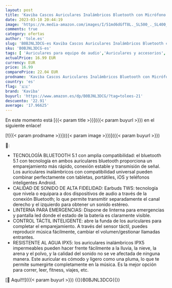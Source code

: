 ```yaml
---
layout: post
title: 'Kaviba Cascos Auriculares Inalámbricos Bluetooth con Micrófono - Cascos Bluetooth Inalámbricos TWS - Auriculares Botón Bluetooth 5.1 Compatibles con iPhone - Auriculares sin Cable - Diseño Exclusivo'
date: 2023-03-10 20:44:19
image: 'https://m.media-amazon.com/images/I/51md6dGfT8L._SL500_._SL400_.jpg'
comments: true
category: ofertas
author: 'tole.es'
slug: 'B0BJNL3DCG-es Kaviba Cascos Auriculares Inalámbricos Bluetooth con...'
sku: 'B0BJNL3DCG-es'
tags: [ 'Auriculares para equipo de audio','Auriculares y accesorios','Electrónica','iphone','kaviba','🇪🇸', ]
actualPrice: 16.99 EUR
currency: EUR
price: 16.99
comparePrice: 22.04 EUR
prodname: 'Kaviba Cascos Auriculares Inalámbricos Bluetooth con Micrófono - Cascos Bluetooth Inalámbricos TWS - Auriculares Botón Bluetooth 5.1 Compatibles con iPhone - Auriculares sin Cable - Diseño Exclusivo'
country: 'es'
flag: '🇪🇸'
brand: 'Kaviba'
buyurl: 'https://www.amazon.es/dp/B0BJNL3DCG/?tag=tolees-21'
descuento: '22.91'
average: '17.96625'
---
```


En este momento está [{{< param title >}}]({{< param buyurl >}}) en el siguiente enlace!

[![{{< param prodname >}}]({{< param image >}})]({{< param buyurl >}})

🔎:

- TECNOLOGÍA BLUETOOTH 5.1 con amplia compatibilidad: el bluetooth 5.1 con tecnología en ambos auriculares bluetooth proporciona un emparejamiento más rápido, conexión estable y transmisión de señal. Los auriculares inalámbricos con compatibilidad universal pueden combinar perfectamente con tabletas, portátiles, iOS y teléfonos inteligentes Android.
- CALIDAD DE SONIDO DE ALTA FIDELIDAD: Earbuds TWS: tecnología que nivela o equipara a dos dispositivos de audio a través de la conexión Bluetooth; lo que permite transmitir separadamente el canal derecho y el izquierdo para obtener un sonido estéreo.
- LINTERNA PARA EMERGENCIAS: Dispone de linterna para emergencias y pantalla led donde el estado de la batería es claramente visible.
- CONTROL TÁCTIL INTELIGENTE: abre la funda de los auriculares para completar el emparejamiento. A través del sensor táctil, puedes reproducir música fácilmente, cambiar el volumen/gestionar llamadas entrantes.
- RESISTENTE AL AGUA IPX5: los auriculares inalámbricos IPX5 impermeables pueden hacer frente fácilmente a la lluvia, la nieve, la arena y el polvo, y la calidad del sonido no se ve afectada de ninguna manera. Este auricular es cómodo y ligero como una pluma, lo que te permite sumergirte completamente en la música. Es la mejor opción para correr, leer, fitness, viajes, etc.

[🛒 Aquí!!!]({{< param buyurl >}})
{{<world>}}B0BJNL3DCG{{</world>}}
